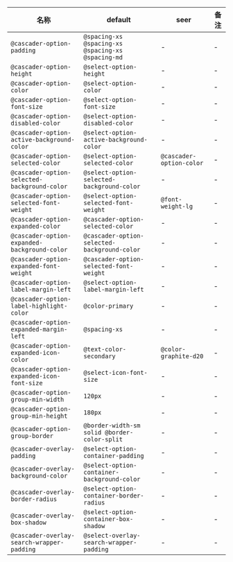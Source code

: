 | 名称 | default | seer | 备注 |
| --- | --- | --- | --- |
| `@cascader-option-padding` | `@spacing-xs @spacing-xs @spacing-xs @spacing-md` | - | - |
| `@cascader-option-height` | `@select-option-height` | - | - |
| `@cascader-option-color` | `@select-option-color` | - | - |
| `@cascader-option-font-size` | `@select-option-font-size` | - | - |
| `@cascader-option-disabled-color` | `@select-option-disabled-color` | - | - |
| `@cascader-option-active-background-color` | `@select-option-active-background-color` | - | - |
| `@cascader-option-selected-color` | `@select-option-selected-color` | `@cascader-option-color` | - |
| `@cascader-option-selected-background-color` | `@select-option-selected-background-color` | - | - |
| `@cascader-option-selected-font-weight` | `@select-option-selected-font-weight` | `@font-weight-lg` | - |
| `@cascader-option-expanded-color` | `@cascader-option-selected-color` | - | - |
| `@cascader-option-expanded-background-color` | `@cascader-option-selected-background-color` | - | - |
| `@cascader-option-expanded-font-weight` | `@cascader-option-selected-font-weight` | - | - |
| `@cascader-option-label-margin-left` | `@select-option-label-margin-left` | - | - |
| `@cascader-option-label-highlight-color` | `@color-primary` | - | - |
| `@cascader-option-expanded-margin-left` | `@spacing-xs` | - | - |
| `@cascader-option-expanded-icon-color` | `@text-color-secondary` | `@color-graphite-d20` | - |
| `@cascader-option-expanded-icon-font-size` | `@select-icon-font-size` | - | - |
| `@cascader-option-group-min-width` | `120px` | - | - |
| `@cascader-option-group-min-height` | `180px` | - | - |
| `@cascader-option-group-border` | `@border-width-sm solid @border-color-split` | - | - |
| `@cascader-overlay-padding` | `@select-option-container-padding` | - | - |
| `@cascader-overlay-background-color` | `@select-option-container-background-color` | - | - |
| `@cascader-overlay-border-radius` | `@select-option-container-border-radius` | - | - |
| `@cascader-overlay-box-shadow` | `@select-option-container-box-shadow` | - | - |
| `@cascader-overlay-search-wrapper-padding` | `@select-overlay-search-wrapper-padding` | - | - |
